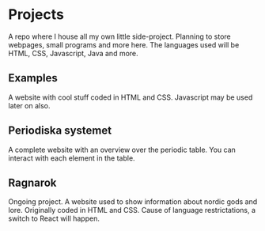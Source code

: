 # Projects

A repo where I house all my own little side-project. Planning to store webpages, small programs and more here. The languages used will be HTML, CSS, Javascript, Java and more.

## Examples

A website with cool stuff coded in HTML and CSS. Javascript may be used later on also. 

## Periodiska systemet

A complete website with an overview over the periodic table. You can interact with each element in the table. 

## Ragnarok

Ongoing project. A website used to show information about nordic gods and lore. Originally coded in HTML and CSS. Cause of language restrictations, a switch to React will happen.
